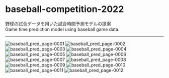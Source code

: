 # baseball-competition-2022


野球の試合データを用いた試合時間予測モデルの提案  
Game time prediction model using baseball game data.  

***
![baseball_pred_page-0001](https://github.com/Keybo2066/baseball-competition-2022/assets/110601821/3c7f0e54-429b-49ae-b2da-0a4a1b020c70)
![baseball_pred_page-0002](https://github.com/Keybo2066/baseball-competition-2022/assets/110601821/c76afc2d-2579-4676-b991-eee5144203d7)
![baseball_pred_page-0003](https://github.com/Keybo2066/baseball-competition-2022/assets/110601821/90bde4c4-61a4-49b3-862e-5466c9296c9d)
![baseball_pred_page-0004](https://github.com/Keybo2066/baseball-competition-2022/assets/110601821/9efeade5-d186-4a8a-85ae-23707e2dc55f)
![baseball_pred_page-0005](https://github.com/Keybo2066/baseball-competition-2022/assets/110601821/70e23f34-0727-41b8-99c5-65cf9c396a70)
![baseball_pred_page-0006](https://github.com/Keybo2066/baseball-competition-2022/assets/110601821/e67c998b-ff69-4075-bdc5-1bc55efe17d3)
![baseball_pred_page-0007](https://github.com/Keybo2066/baseball-competition-2022/assets/110601821/8a950def-6e3a-483f-9234-923e67f73269)
![baseball_pred_page-0008](https://github.com/Keybo2066/baseball-competition-2022/assets/110601821/c9b2dd45-754a-4ffa-90e9-080c8d33df7c)
![baseball_pred_page-0009](https://github.com/Keybo2066/baseball-competition-2022/assets/110601821/8ba1c691-23b3-44fc-9fe4-91551a392224)
![baseball_pred_page-0010](https://github.com/Keybo2066/baseball-competition-2022/assets/110601821/bd583e1c-ead1-4e37-8190-fecc04a29b7c)
![baseball_pred_page-0011](https://github.com/Keybo2066/baseball-competition-2022/assets/110601821/bb1dd253-0513-49fd-ba24-82c9f71a41c2)
![baseball_pred_page-0012](https://github.com/Keybo2066/baseball-competition-2022/assets/110601821/d87bc046-7e2c-4cfb-bb64-bb686dc196d4)
